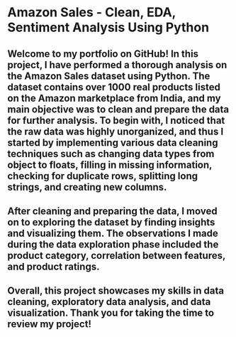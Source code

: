 # Amazon Sales - Clean, EDA, Sentiment Analysis Using Python

## Welcome to my portfolio on GitHub! In this project, I have performed a thorough analysis on the Amazon Sales dataset using Python. The dataset contains over 1000 real products listed on the Amazon marketplace from India, and my main objective was to clean and prepare the data for further analysis.                                                                                                                                                                                                               To begin with, I noticed that the raw data was highly unorganized, and thus I started by implementing various data cleaning techniques such as changing data types from object to floats, filling in missing information, checking for duplicate rows, splitting long strings, and creating new columns.

## After cleaning and preparing the data, I moved on to exploring the dataset by finding insights and visualizing them. The observations I made during the data exploration phase included the product category, correlation between features, and product ratings.

## Overall, this project showcases my skills in data cleaning, exploratory data analysis, and data visualization. Thank you for taking the time to review my project!
